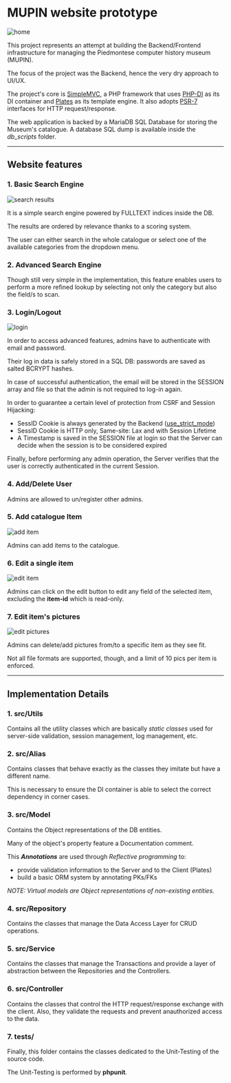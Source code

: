 # MUPIN website prototype

![home](https://github.com/Elanigiro/MupinDemo/blob/master/screens/home.png)

This project represents an attempt at building the Backend/Frontend infrastructure for managing the Piedmontese computer history museum (MUPIN).

The focus of the project was the Backend, hence the very dry approach to UI/UX.

The project's core is [SimpleMVC](https://github.com/simplemvc/skeleton), a PHP framework that uses [PHP-DI](https://php-di.org/) as its DI container and [Plates](https://platesphp.com/) as its template engine.
It also adopts [PSR-7](https://www.php-fig.org/psr/psr-7/) interfaces for HTTP request/response.

The web application is backed by a MariaDB SQL Database for storing the Museum's catalogue.
A database SQL dump is available inside the <em>db_scripts</em> folder.

-------------------------------
## Website features

### <strong>1. Basic Search Engine</strong>

![search results](https://github.com/Elanigiro/MupinDemo/blob/master/screens/search_results.png)

It is a simple search engine powered by FULLTEXT indices inside the DB.

The results are ordered by relevance thanks to a scoring system.

The user can either search in the whole catalogue or select one of the available categories from the dropdown menu.

### <strong>2. Advanced Search Engine</strong>

Though still very simple in the implementation, this feature enables users to perform a more refined lookup by selecting not only the category but also the field/s to scan.

### <strong>3. Login/Logout</strong>

![login](https://github.com/Elanigiro/MupinDemo/blob/master/screens/login.png)

In order to access advanced features, admins have to authenticate with email and password.

Their log in data is safely stored in a SQL DB: passwords are saved as salted BCRYPT hashes.

In case of successful authentication, the email will be stored in the SESSION array and file so that the admin is not required to log-in again.

In order to guarantee a certain level of protection from CSRF and Session Hijacking: 
   - SessID Cookie is always generated by the Backend ([use_strict_mode](https://www.php.net/manual/en/session.configuration.php#ini.session.use-strict-mode))
   - SessID Cookie is HTTP only, Same-site: Lax and with Session Lifetime
   - A Timestamp is saved in the SESSION file at login so that the Server can decide when the session is to be considered expired

Finally, before performing any admin operation, the Server verifies that the user is correctly authenticated in the current Session.

### <strong>4. Add/Delete User</strong>

Admins are allowed to un/register other admins.

### <strong>5. Add catalogue Item</strong>

![add item](https://github.com/Elanigiro/MupinDemo/blob/master/screens/add_item.png)

Admins can add items to the catalogue.

### <strong>6. Edit a single item</strong>

![edit item](https://github.com/Elanigiro/MupinDemo/blob/master/screens/edit_item.png)

Admins can click on the edit button to edit any field of the selected item, excluding the <strong>item-id</strong> which is read-only.

### <strong>7. Edit item's pictures</strong>

![edit pictures](https://github.com/Elanigiro/MupinDemo/blob/master/screens/edit_pics.png)

Admins can delete/add pictures from/to a specific item as they see fit.

Not all file formats are supported, though, and a limit of 10 pics per item is enforced.

--------------------------
## Implementation Details

### <strong>1. src/Utils</strong>

Contains all the utility classes which are basically <em>static classes</em> used for server-side validation, session management, log management, etc.

### <strong>2. src/Alias</strong>

Contains classes that behave exactly as the classes they imitate but have a different name.

This is necessary to ensure the DI container is able to select the correct dependency in corner cases.

### <strong>3. src/Model</strong>

Contains the Object representations of the DB entities.

Many of the object's property feature a Documentation comment.

This <em><strong>Annotations</strong></em> are used through <em>Reflective programming</em> to:
   - provide validation information to the Server and to the Client (Plates)
   - build a basic ORM system by annotating PKs/FKs


<em>NOTE: Virtual models are Object representations of non-existing entities.</em>

### <strong>4. src/Repository</strong>

Contains the classes that manage the Data Access Layer for CRUD operations.

### <strong>5. src/Service</strong>

Contains the classes that manage the Transactions and provide a layer of abstraction between the Repositories and the Controllers.

### <strong>6. src/Controller</strong>

Contains the classes that control the HTTP request/response exchange with the client.
Also, they validate the requests and prevent anauthorized access to the data.

### <strong>7. tests/</strong>

Finally, this folder contains the classes dedicated to the Unit-Testing of the source code.

The Unit-Testing is performed by <strong>phpunit</strong>.